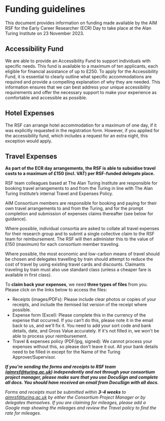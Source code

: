 # Funding guidelines

This document provides information on funding made available by the AIM RSF for the Early Career Researcher (ECR) Day to take place at the Alan Turing Institute on 23 November 2023.

## Accessibility Fund
We are able to provide an Accessibility Fund to support individuals with specific needs.
This fund is available to a maximum of ten applicants, each eligible for financial assistance of up to £250.
To apply for the Accessibility Fund, it is essential to clearly outline what specific accommodations are required and provide a compelling explanation of why they are needed.
This information ensures that we can best address your unique accessibility requirements and offer the necessary support to make your experience as comfortable and accessible as possible.

## Hotel Expenses
The RSF can arrange hotel accommodation for a maximum of one day, if it was explicitly requested in the registration form.
However, if you applied for the accessibility fund, which includes a request for an extra night, this exception would apply.

## Travel Expenses
**As part of the ECR day arrangements, the RSF is able to subsidise travel costs to a maximum of £150 (incl. VAT) per RSF-funded delegate place.**

RSF team colleagues based at The Alan Turing Institute are responsible for booking travel arrangements to and from the Turing in line with The Alan Turing Institute’s internal Travel and Expenses Policy.

AIM Consortium members are responsible for booking and paying for their own travel arrangements to and from the Turing, and for the prompt completion and submission of expenses claims thereafter (see below for guidance).

Where possible, individual consortia are asked to collate all travel expenses for their research group and to submit a single collective claim to the RSF team for reimbursement.
The RSF will then administer this to the value of £150 (maximum) for each consortium member traveling.

Where possible, the most economic and low-carbon means of travel should be chosen and delegates travelling by train should attempt to reduce the cost of travel by using existing travel cards and discounts.
Claimants traveling by train must also use standard class (unless a cheaper fare is available in first class).

To **claim back your expenses**, we need **three types of files** from you. Please click on the links below to access the files:
- Receipts (images/PDFs): Please include clear photos or copies of your receipts, and include the itemised list version of the receipt where possible.
- Expense form (Excel): Please complete this in the currency of the expense that occurred. If you can’t do this, please note it in the email back to us, and we'll fix it. You need to add your sort code and bank details, date, and Gross Value accurately. If it's not filled in, we won't be able to process your reimbursement.
- Travel & expenses policy (PDF/jpg, signed): We cannot process your expenses without this, so please don't leave it out. All your bank details need to be filled in except for the Name of the Turing Approver/Supervisor. 

**_If you're sending the forms and receipts to RSF team (aimrsf@turing.ac.uk) independently and not through your consortium project manager, please make sure that you use DocuSign and complete all docs.
You should have received an email from DocuSign with all docs._**

*Forms and receipts must be submitted within __3-4 weeks__ to aimrsf@turing.ac.uk by either the Consortium Project Manager or by delegates themselves.
If you are claiming for mileages, please add a Google map showing the mileages and review the Travel policy to find the rate for mileages.*
